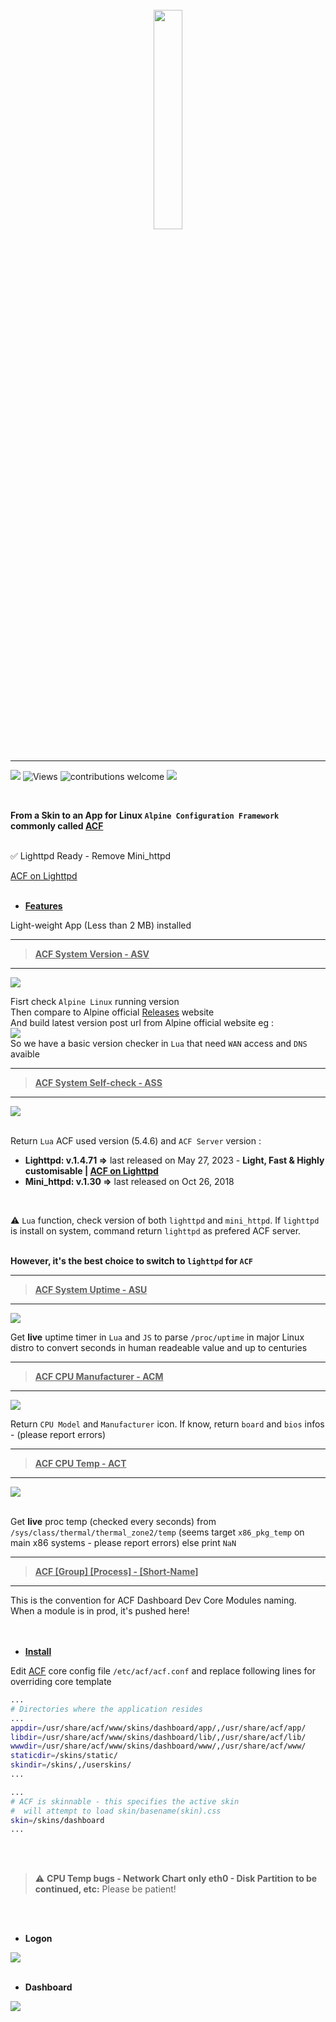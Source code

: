 <br>
<div align="center">
 <img src="https://github.com/trinity-labs/dashboard-skin/assets/45216746/ec7868c6-33b9-4a5e-a6cd-5583c959c6f4" width="30%">
</div>

<br>
<hr/>

  ![](https://img.shields.io/github/stars/trinity-labs/dashboard-skin.svg)
  ![Views](https://img.shields.io/endpoint?url=https%3A%2F%2Fhits.dwyl.com%2Ftrinity-labs%2Fdashboard-skin.json%3Fcolor%3Dpurple)
  ![contributions welcome](https://img.shields.io/badge/contributions-welcome-ff69b4.svg?style=flat)
  ![](https://img.shields.io/github/issues/trinity-labs/dashboard-skin.svg)
 
<br>

**From a Skin to an App for Linux `Alpine Configuration Framework` commonly called [ACF](https://wiki.alpinelinux.org/wiki/Alpine_Configuration_Framework_Design)**
<br>
<br>

✅ Lighttpd Ready - Remove Mini_httpd 

[ACF on Lighttpd](https://github.com/trinity-labs/mini_httpd-lighttpd)
<br>
<br>
- <ins>**Features**</ins>

Light-weight App (Less than 2 MB) installed

<div align="left">
 <hr>
 
> <ins>**ACF System Version - ASV**</ins>

 <hr>
<img src="https://github.com/trinity-labs/dashboard-skin/assets/45216746/dae56d30-7c39-433c-9138-c429f3e862f0">

Fisrt check `Alpine Linux` running version<br>
Then compare to Alpine official [Releases](https://www.alpinelinux.org/releases/#content) website<br>
And build latest version post url from Alpine official website eg :<br>
<img src="https://github.com/trinity-labs/dashboard-skin/assets/45216746/e0318739-c4e4-4119-83cd-88931bd188eb">
<br>
So we have a basic version checker in `Lua` that need `WAN` access and `DNS` avaible
 <hr>

> <ins>**ACF System Self-check - ASS**</ins>

 <hr>
 <img src="https://github.com/trinity-labs/dashboard-skin/assets/45216746/5c9ecb8a-aca9-4b70-a5ea-3c2b063759c9">
<br>
<br>

Return `Lua` ACF used version (5.4.6) and `ACF Server` version : 
- **Lighttpd: v.1.4.71 =>** last released on May 27, 2023 - **Light, Fast & Highly customisable | [ACF on Lighttpd](https://github.com/trinity-labs/mini_httpd-lighttpd)** <br>
- **Mini_httpd: v.1.30 =>** last released on Oct 26, 2018 <br>
<br>

⚠️ `Lua` function, check version of both `lighttpd` and `mini_httpd`. If `lighttpd` is install on system, command return `lighttpd` as prefered ACF server.<br>
<br>

**However, it's the best choice to switch to `lighttpd` for `ACF`**


 <hr>

 > <ins>**ACF System Uptime - ASU**</ins>

 <hr>
 <img src="https://github.com/trinity-labs/dashboard-skin/assets/45216746/1a34c041-7a82-4977-a5ce-3bacd0cd67c8">

Get **live** uptime timer in `Lua` and `JS` to parse `/proc/uptime` in major Linux distro to convert seconds in human readeable value and up to centuries
 <hr>

> <ins>**ACF CPU Manufacturer - ACM**</ins>

 <hr>
 <img src="https://github.com/trinity-labs/dashboard-skin/assets/45216746/9b81be2f-d91f-416b-9683-784d490887e5">

Return `CPU Model` and `Manufacturer` icon. If know, return `board` and `bios` infos - (please report errors)
 <hr>
 
> <ins>**ACF CPU Temp - ACT**</ins>

 <hr>
 <img src="https://github.com/trinity-labs/dashboard-skin/assets/45216746/1074ce4e-e48d-4dd6-8654-4b0cca264536">
<br>
<br>

 Get **live** proc temp (checked every seconds) from `/sys/class/thermal/thermal_zone2/temp` (seems target `x86_pkg_temp` on main x86 systems - please report errors)
else print `NaN`

 <hr>
 
> <ins>**ACF [Group] [Process] - [Short-Name]**</ins>

 <hr>
This is the convention for ACF Dashboard Dev Core Modules naming.<br>
When a module is in prod, it's pushed here!

 </div>

<br>
<br>

- <ins>**Install**</ins>

Edit [ACF](https://wiki.alpinelinux.org/wiki/Alpine_Configuration_Framework_Design#ACF_Layout) core config file `/etc/acf/acf.conf` and replace following lines for overriding core template
 
  ```bash
 ...
 # Directories where the application resides
 ...
appdir=/usr/share/acf/www/skins/dashboard/app/,/usr/share/acf/app/
libdir=/usr/share/acf/www/skins/dashboard/lib/,/usr/share/acf/lib/
wwwdir=/usr/share/acf/www/skins/dashboard/www/,/usr/share/acf/www/
staticdir=/skins/static/
skindir=/skins/,/userskins/
...
  ```
  
   ```bash
 ...
# ACF is skinnable - this specifies the active skin
#  will attempt to load skin/basename(skin).css
skin=/skins/dashboard
...
  ```
<br>
<br>

> ⚠️ **CPU Temp bugs - Network Chart only eth0 - Disk Partition to be continued, etc:** Please be patient!

<br>
<br>
 
- **Logon**

<img src="https://github.com/trinity-labs/dashboard-skin/assets/45216746/721a4ce0-37d6-4108-850b-a64e94b2bf8b">
<br>
<br>

- **Dashboard**

<img src="https://github.com/trinity-labs/dashboard-skin/assets/45216746/55bfd103-cc4f-47c7-9d84-f4f649abfada">